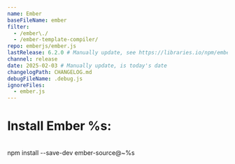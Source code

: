 ```yaml
---
name: Ember
baseFileName: ember
filter:
  - /ember\./
  - /ember-template-compiler/
repo: emberjs/ember.js
lastRelease: 6.2.0 # Manually update, see https://libraries.io/npm/ember-source throughout
channel: release
date: 2025-02-03 # Manually update, is today's date
changelogPath: CHANGELOG.md
debugFileName: .debug.js
ignoreFiles:
  - ember.js
---
```


# Install Ember %s:

<br>
npm install --save-dev ember-source@~%s
